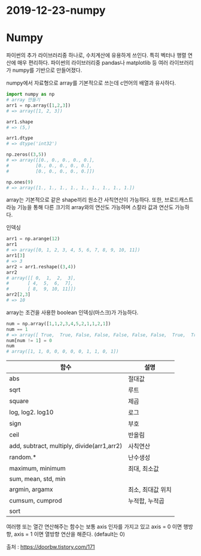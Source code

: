 # 2019-12-23-numpy

# Numpy

파이썬의 추가 라이브러리중 하나로, 수치계산에 유용하게 쓰인다. 특히 벡터나 행렬 연산에 매우 편리하다. 파이썬의 라이브러리중 pandas나 matplotlib 등 여러 라이브러리가 numpy를 기반으로 만들어졌다.

numpy에서 자료형으로 array를 기본적으로 쓰는데 c언어의 배열과 유사하다.

```python
import numpy as np
# array 만들기
arr1 = np.array([1,2,3])
# => array([1, 2, 3])

arr1.shape
# => (5,)

arr1.dtype
# => dtype('int32')

np.zeros((3,5))
# => array([[0., 0., 0., 0., 0.], 
#		   [0., 0., 0., 0., 0.], 
# 		   [0., 0., 0., 0., 0.]])

np.ones(9)
# => array([1., 1., 1., 1., 1., 1., 1., 1., 1.])
```

array는 기본적으로 같은 shape끼리 원소간 사칙연산이 가능하다. 또한, 브로드캐스트라능 기능을 통해 다른 크기의 array와의 연산도 가능하며 스칼라 값과 연산도 가능하다.

인덱싱

```python
arr1 = np.arange(12)
arr1
# => array([0, 1, 2, 3, 4, 5, 6, 7, 8, 9, 10, 11])
arr1[3]
# => 3
arr2 = arr1.reshape((3,4))
arr2
# array([[ 0,  1,  2,  3],
#       [ 4,  5,  6,  7],
#       [ 8,  9, 10, 11]])
arr2[2,3]
# => 10
```

array는 조건을 사용한 boolean 인덱싱(마스크)가 가능하다.

```python
num = np.array([1,1,2,3,4,5,2,1,1,2,1])
num == 1
# => array([ True,  True, False, False, False, False, False,  True,  True, False,  True])
num[num != 1] = 0
num
# array([1, 1, 0, 0, 0, 0, 0, 1, 1, 0, 1])
```

| ﻿함수                                        | 설명         |
| ------------------------------------------ | ---------- |
| abs                                        | 절대값        |
| sqrt                                       | 루트         |
| square                                     | 제곱         |
| log, log2. log10                           | 로그         |
| sign                                       | 부호         |
| ceil                                       | 반올림        |
| add, subtract, multiply, divide(arr1,arr2) | 사칙연산       |
| random.*                                   | 난수생성       |
| maximum, minimum                           | 최대, 최소값    |
| sum, mean, std, min                        |            |
| argmin, argamx                             | 최소, 최대값 위치 |
| cumsum, cumprod                            | 누적합, 누적곱   |
| sort                                       |            |
여러행 또는 열간 연산해주는 함수는 보통 axis 인자를 가지고 있고 axis = 0 이면 행방향, axis = 1 이면 열방향 연산을 해준다. (default는 0)

출처 : https://doorbw.tistory.com/171